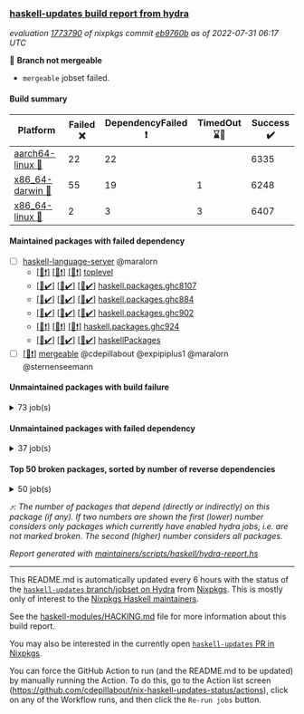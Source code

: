 ### [haskell-updates build report from hydra](https://hydra.nixos.org/jobset/nixpkgs/haskell-updates)
*evaluation [1773790](https://hydra.nixos.org/eval/1773790) of nixpkgs commit [eb9760b](https://github.com/NixOS/nixpkgs/commits/eb9760b8f787e8dfea21f76f98726ffaba37a46d) as of 2022-07-31 06:17 UTC*

:red_circle: **Branch not mergeable**
  * `mergeable` jobset failed.

#### Build summary

 | Platform | Failed :x: | DependencyFailed :heavy_exclamation_mark: | TimedOut :hourglass::no_entry_sign: | Success :heavy_check_mark: | 
 | --- | --- | --- | --- | --- | 
 | [aarch64-linux :iphone:](https://hydra.nixos.org/eval/1773790?filter=.aarch64-linux) | 22 | 22 |  | 6335 | 
 | [x86_64-darwin :apple:](https://hydra.nixos.org/eval/1773790?filter=.x86_64-darwin) | 55 | 19 | 1 | 6248 | 
 | [x86_64-linux :penguin:](https://hydra.nixos.org/eval/1773790?filter=.x86_64-linux) | 2 | 3 | 3 | 6407 | 
#### Maintained packages with failed dependency
- [ ] [haskell-language-server](https://hydra.nixos.org/eval/1773790?filter=haskell-language-server) @maralorn
  - [[:iphone::heavy_exclamation_mark:]](https://hydra.nixos.org/build/185891294) [[:apple::heavy_exclamation_mark:]](https://hydra.nixos.org/build/185891335) [[:penguin::heavy_exclamation_mark:]](https://hydra.nixos.org/build/185891296) [toplevel](https://hydra.nixos.org/eval/1773790?filter=haskell-language-server)
  - [[:iphone::heavy_check_mark:]](https://hydra.nixos.org/build/185891306) [[:apple::heavy_check_mark:]](https://hydra.nixos.org/build/185891256) [[:penguin::heavy_check_mark:]](https://hydra.nixos.org/build/185891286) [haskell.packages.ghc8107](https://hydra.nixos.org/eval/1773790?filter=haskell.packages.ghc8107.haskell-language-server)
  - [[:iphone::heavy_check_mark:]](https://hydra.nixos.org/build/185891253) [[:apple::heavy_check_mark:]](https://hydra.nixos.org/build/185891277) [[:penguin::heavy_check_mark:]](https://hydra.nixos.org/build/185891329) [haskell.packages.ghc884](https://hydra.nixos.org/eval/1773790?filter=haskell.packages.ghc884.haskell-language-server)
  - [[:iphone::heavy_check_mark:]](https://hydra.nixos.org/build/185891299) [[:apple::heavy_check_mark:]](https://hydra.nixos.org/build/185891331) [[:penguin::heavy_check_mark:]](https://hydra.nixos.org/build/185891279) [haskell.packages.ghc902](https://hydra.nixos.org/eval/1773790?filter=haskell.packages.ghc902.haskell-language-server)
  - [[:iphone::heavy_exclamation_mark:]](https://hydra.nixos.org/build/185724772) [[:apple::heavy_exclamation_mark:]](https://hydra.nixos.org/build/185724806) [[:penguin::heavy_exclamation_mark:]](https://hydra.nixos.org/build/185724796) [haskell.packages.ghc924](https://hydra.nixos.org/eval/1773790?filter=haskell.packages.ghc924.haskell-language-server)
  - [[:iphone::heavy_check_mark:]](https://hydra.nixos.org/build/185891255) [[:apple::heavy_check_mark:]](https://hydra.nixos.org/build/185891264) [[:penguin::heavy_check_mark:]](https://hydra.nixos.org/build/185891251) [haskellPackages](https://hydra.nixos.org/eval/1773790?filter=haskellPackages.haskell-language-server)
- [ ] [[:penguin::heavy_exclamation_mark:]](https://hydra.nixos.org/build/185891328) [mergeable](https://hydra.nixos.org/eval/1773790?filter=mergeable) @cdepillabout @expipiplus1 @maralorn @sternenseemann
#### Unmaintained packages with build failure
<details><summary>73 job(s) </summary>

- [ ] [[:iphone::heavy_check_mark:]](https://hydra.nixos.org/build/185567434) [[:apple::x:]](https://hydra.nixos.org/build/185552865) [[:penguin::heavy_check_mark:]](https://hydra.nixos.org/build/185553286) [haskellPackages.di-core](https://hydra.nixos.org/eval/1773790?filter=haskellPackages.di-core)  :arrow_heading_up: 8 | 11
- [ ] [[:iphone::x:]](https://hydra.nixos.org/build/185555722) [[:apple::heavy_check_mark:]](https://hydra.nixos.org/build/185570154) [[:penguin::heavy_check_mark:]](https://hydra.nixos.org/build/185558675) [haskellPackages.OrderedBits](https://hydra.nixos.org/eval/1773790?filter=haskellPackages.OrderedBits)  :arrow_heading_up: 5 | 36
- [ ] [[:iphone::heavy_check_mark:]](https://hydra.nixos.org/build/185556998) [[:apple::x:]](https://hydra.nixos.org/build/185561118) [[:penguin::heavy_check_mark:]](https://hydra.nixos.org/build/185562840) [haskellPackages.zip](https://hydra.nixos.org/eval/1773790?filter=haskellPackages.zip)  :arrow_heading_up: 5 | 11
- [ ] [[:iphone::x:]](https://hydra.nixos.org/build/185553165) [[:apple::heavy_check_mark:]](https://hydra.nixos.org/build/185558974) [[:penguin::heavy_check_mark:]](https://hydra.nixos.org/build/185561452) [haskellPackages.hw-json-simd](https://hydra.nixos.org/eval/1773790?filter=haskellPackages.hw-json-simd)  :arrow_heading_up: 2 | 8
- [ ] [[:iphone::x:]](https://hydra.nixos.org/build/185571293) [[:apple::heavy_check_mark:]](https://hydra.nixos.org/build/185568891) [[:penguin::heavy_check_mark:]](https://hydra.nixos.org/build/185558088) [haskellPackages.hw-simd](https://hydra.nixos.org/eval/1773790?filter=haskellPackages.hw-simd)  :arrow_heading_up: 2 | 8
- [ ] [[:iphone::x:]](https://hydra.nixos.org/build/185558642) [[:apple::heavy_check_mark:]](https://hydra.nixos.org/build/185562499) [[:penguin::heavy_check_mark:]](https://hydra.nixos.org/build/185553900) [haskellPackages.quic](https://hydra.nixos.org/eval/1773790?filter=haskellPackages.quic)  :arrow_heading_up: 2 | 2
- [ ] [[:iphone::x:]](https://hydra.nixos.org/build/185561074) [[:apple::heavy_check_mark:]](https://hydra.nixos.org/build/185568511) [[:penguin::heavy_check_mark:]](https://hydra.nixos.org/build/185559473) [haskellPackages.freetype2](https://hydra.nixos.org/eval/1773790?filter=haskellPackages.freetype2)  :arrow_heading_up: 1 | 8
- [ ] [[:iphone::x:]](https://hydra.nixos.org/build/185569967) [[:apple::heavy_check_mark:]](https://hydra.nixos.org/build/185567070) [[:penguin::heavy_check_mark:]](https://hydra.nixos.org/build/185554509) [haskellPackages.long-double](https://hydra.nixos.org/eval/1773790?filter=haskellPackages.long-double)  :arrow_heading_up: 1 | 2
- [ ] [[:iphone::x:]](https://hydra.nixos.org/build/185570447) [[:apple::x:]](https://hydra.nixos.org/build/185570698) [[:penguin::heavy_check_mark:]](https://hydra.nixos.org/build/185556099) [haskellPackages.easytensor](https://hydra.nixos.org/eval/1773790?filter=haskellPackages.easytensor)  :arrow_heading_up: 1 | 1
- [ ] [[:iphone::x:]](https://hydra.nixos.org/build/185560281) [[:apple::heavy_check_mark:]](https://hydra.nixos.org/build/185556375) [[:penguin::heavy_check_mark:]](https://hydra.nixos.org/build/185560287) [haskellPackages.nlopt-haskell](https://hydra.nixos.org/eval/1773790?filter=haskellPackages.nlopt-haskell)  :arrow_heading_up: 1 | 1
- [ ] [[:iphone::x:]](https://hydra.nixos.org/build/185559688) [[:apple::heavy_check_mark:]](https://hydra.nixos.org/build/185563733) [[:penguin::heavy_check_mark:]](https://hydra.nixos.org/build/185564754) [haskellPackages.swisstable](https://hydra.nixos.org/eval/1773790?filter=haskellPackages.swisstable)  :arrow_heading_up: 1 | 1
- [ ] [[:iphone::x:]](https://hydra.nixos.org/build/185557020) [[:apple::heavy_check_mark:]](https://hydra.nixos.org/build/185560407) [[:penguin::heavy_check_mark:]](https://hydra.nixos.org/build/185559016) [haskellPackages.unicode-properties](https://hydra.nixos.org/eval/1773790?filter=haskellPackages.unicode-properties)  :arrow_heading_up: 1 | 1
- [ ] [[:iphone::x:]](https://hydra.nixos.org/build/185560503) [[:apple::x:]](https://hydra.nixos.org/build/185556290) [[:penguin::x:]](https://hydra.nixos.org/build/185554155) [haskellPackages.uniform-fileio](https://hydra.nixos.org/eval/1773790?filter=haskellPackages.uniform-fileio)  :arrow_heading_up: 1 | 1
- [ ] [[:iphone::x:]](https://hydra.nixos.org/build/185565977) [[:apple::heavy_check_mark:]](https://hydra.nixos.org/build/185556051) [[:penguin::heavy_check_mark:]](https://hydra.nixos.org/build/185565256) [haskellPackages.flatparse](https://hydra.nixos.org/eval/1773790?filter=haskellPackages.flatparse)  :arrow_heading_up: 0 | 7
- [ ] [[:iphone::heavy_check_mark:]](https://hydra.nixos.org/build/185555185) [[:apple::x:]](https://hydra.nixos.org/build/185563218) [[:penguin::heavy_check_mark:]](https://hydra.nixos.org/build/185563606) [haskellPackages.PyF](https://hydra.nixos.org/eval/1773790?filter=haskellPackages.PyF)  :arrow_heading_up: 0 | 4
- [ ] [[:iphone::heavy_check_mark:]](https://hydra.nixos.org/build/185558662) [[:apple::x:]](https://hydra.nixos.org/build/185558268) [[:penguin::heavy_check_mark:]](https://hydra.nixos.org/build/185571286) [haskellPackages.hmidi](https://hydra.nixos.org/eval/1773790?filter=haskellPackages.hmidi)  :arrow_heading_up: 0 | 4
- [ ] [[:iphone::heavy_check_mark:]](https://hydra.nixos.org/build/185570870) [[:apple::x:]](https://hydra.nixos.org/build/185556733) [[:penguin::heavy_check_mark:]](https://hydra.nixos.org/build/185555207) [haskellPackages.wai-middleware-metrics](https://hydra.nixos.org/eval/1773790?filter=haskellPackages.wai-middleware-metrics)  :arrow_heading_up: 0 | 3
- [ ] [[:iphone::heavy_check_mark:]](https://hydra.nixos.org/build/185555023) [[:apple::x:]](https://hydra.nixos.org/build/185559010) [[:penguin::heavy_check_mark:]](https://hydra.nixos.org/build/185556734) [haskellPackages.posix-socket](https://hydra.nixos.org/eval/1773790?filter=haskellPackages.posix-socket)  :arrow_heading_up: 0 | 2
- [ ] [[:iphone::heavy_check_mark:]](https://hydra.nixos.org/build/185564528) [[:apple::x:]](https://hydra.nixos.org/build/185567193) [[:penguin::heavy_check_mark:]](https://hydra.nixos.org/build/185563172) [haskellPackages.gi-gdkx11](https://hydra.nixos.org/eval/1773790?filter=haskellPackages.gi-gdkx11)  :arrow_heading_up: 0 | 1
- [ ] [[:iphone::x:]](https://hydra.nixos.org/build/185570722) [[:apple::x:]](https://hydra.nixos.org/build/185559744) [[:penguin::x:]](https://hydra.nixos.org/build/185571424) [haskellPackages.gi-pangocairo](https://hydra.nixos.org/eval/1773790?filter=haskellPackages.gi-pangocairo)  :arrow_heading_up: 0 | 1
- [ ] [[:iphone::heavy_check_mark:]](https://hydra.nixos.org/build/185555894) [[:apple::x:]](https://hydra.nixos.org/build/185558652) [[:penguin::heavy_check_mark:]](https://hydra.nixos.org/build/185557347) [haskellPackages.hamid](https://hydra.nixos.org/eval/1773790?filter=haskellPackages.hamid)  :arrow_heading_up: 0 | 1
- [ ] [[:iphone::heavy_check_mark:]](https://hydra.nixos.org/build/185562738) [[:apple::x:]](https://hydra.nixos.org/build/185565159) [[:penguin::heavy_check_mark:]](https://hydra.nixos.org/build/185559651) [haskellPackages.hmatrix-morpheus](https://hydra.nixos.org/eval/1773790?filter=haskellPackages.hmatrix-morpheus)  :arrow_heading_up: 0 | 1
- [ ] [[:iphone::heavy_check_mark:]](https://hydra.nixos.org/build/185564818) [[:apple::x:]](https://hydra.nixos.org/build/185555538) [[:penguin::heavy_check_mark:]](https://hydra.nixos.org/build/185561828) [haskellPackages.huckleberry](https://hydra.nixos.org/eval/1773790?filter=haskellPackages.huckleberry)  :arrow_heading_up: 0 | 1
- [ ] [[:iphone::heavy_check_mark:]](https://hydra.nixos.org/build/185558526) [[:apple::x:]](https://hydra.nixos.org/build/185562798) [[:penguin::heavy_check_mark:]](https://hydra.nixos.org/build/185566813) [haskellPackages.openal-ffi](https://hydra.nixos.org/eval/1773790?filter=haskellPackages.openal-ffi)  :arrow_heading_up: 0 | 1
- [ ] [[:iphone::x:]](https://hydra.nixos.org/build/185552960) [[:apple::heavy_check_mark:]](https://hydra.nixos.org/build/185569464) [[:penguin::heavy_check_mark:]](https://hydra.nixos.org/build/185571579) [haskellPackages.picosat](https://hydra.nixos.org/eval/1773790?filter=haskellPackages.picosat)  :arrow_heading_up: 0 | 1
- [ ] [[:iphone::heavy_check_mark:]](https://hydra.nixos.org/build/185554469) [[:apple::x:]](https://hydra.nixos.org/build/185566542) [[:penguin::heavy_check_mark:]](https://hydra.nixos.org/build/185570436) [haskellPackages.select](https://hydra.nixos.org/eval/1773790?filter=haskellPackages.select)  :arrow_heading_up: 0 | 1
- [ ] [[:iphone::heavy_check_mark:]](https://hydra.nixos.org/build/185558820) [[:apple::x:]](https://hydra.nixos.org/build/185558735) [[:penguin::heavy_check_mark:]](https://hydra.nixos.org/build/185557865) [haskellPackages.sysinfo](https://hydra.nixos.org/eval/1773790?filter=haskellPackages.sysinfo)  :arrow_heading_up: 0 | 1
- [ ] [[:iphone::heavy_check_mark:]](https://hydra.nixos.org/build/185562422) [[:apple::x:]](https://hydra.nixos.org/build/185571142) [[:penguin::heavy_check_mark:]](https://hydra.nixos.org/build/185558453) [haskellPackages.FractalArt](https://hydra.nixos.org/eval/1773790?filter=haskellPackages.FractalArt) 
- [ ] [[:iphone::x:]](https://hydra.nixos.org/build/185570426) [[:apple::heavy_check_mark:]](https://hydra.nixos.org/build/185560525) [[:penguin::heavy_check_mark:]](https://hydra.nixos.org/build/185554226) [haskellPackages.HsASA](https://hydra.nixos.org/eval/1773790?filter=haskellPackages.HsASA) 
- [ ] [[:iphone::heavy_check_mark:]](https://hydra.nixos.org/build/185559891) [[:apple::x:]](https://hydra.nixos.org/build/185565885) [[:penguin::heavy_check_mark:]](https://hydra.nixos.org/build/185564730) [haskellPackages.chiphunk](https://hydra.nixos.org/eval/1773790?filter=haskellPackages.chiphunk) 
- [ ] [[:iphone::x:]](https://hydra.nixos.org/build/185559914) [[:apple::heavy_check_mark:]](https://hydra.nixos.org/build/185560458) [[:penguin::heavy_check_mark:]](https://hydra.nixos.org/build/185552809) [haskellPackages.comfort-fftw](https://hydra.nixos.org/eval/1773790?filter=haskellPackages.comfort-fftw) 
- [ ] [[:iphone::heavy_check_mark:]](https://hydra.nixos.org/build/185564855) [[:apple::x:]](https://hydra.nixos.org/build/185552364) [[:penguin::heavy_check_mark:]](https://hydra.nixos.org/build/185556108) [haskellPackages.diskhash](https://hydra.nixos.org/eval/1773790?filter=haskellPackages.diskhash) 
- [ ] [[:iphone::heavy_check_mark:]](https://hydra.nixos.org/build/185564725) [[:apple::x:]](https://hydra.nixos.org/build/185558243) [[:penguin::heavy_check_mark:]](https://hydra.nixos.org/build/185561746) [haskellPackages.epub-tools](https://hydra.nixos.org/eval/1773790?filter=haskellPackages.epub-tools) 
- [ ] [[:iphone::heavy_check_mark:]](https://hydra.nixos.org/build/185558211) [[:apple::x:]](https://hydra.nixos.org/build/185554698) [[:penguin::heavy_check_mark:]](https://hydra.nixos.org/build/185562235) [haskellPackages.fudgets](https://hydra.nixos.org/eval/1773790?filter=haskellPackages.fudgets) 
- [ ] [[:iphone::heavy_check_mark:]](https://hydra.nixos.org/build/185560049) [[:apple::x:]](https://hydra.nixos.org/build/185571066) [[:penguin::heavy_check_mark:]](https://hydra.nixos.org/build/185568561) [haskellPackages.gerrit](https://hydra.nixos.org/eval/1773790?filter=haskellPackages.gerrit) 
- [ ] [[:iphone::heavy_check_mark:]](https://hydra.nixos.org/build/185567652) [[:apple::x:]](https://hydra.nixos.org/build/185552642) [[:penguin::heavy_check_mark:]](https://hydra.nixos.org/build/185563758) [haskellPackages.ghc-gc-hook](https://hydra.nixos.org/eval/1773790?filter=haskellPackages.ghc-gc-hook) 
- [ ] [[:apple::x:]](https://hydra.nixos.org/build/185556113) [haskellPackages.gi-gtkosxapplication](https://hydra.nixos.org/eval/1773790?filter=haskellPackages.gi-gtkosxapplication) 
- [ ] [[:iphone::x:]](https://hydra.nixos.org/build/185562186) [[:penguin::heavy_check_mark:]](https://hydra.nixos.org/build/185566192) [haskellPackages.gnome-keyring](https://hydra.nixos.org/eval/1773790?filter=haskellPackages.gnome-keyring) 
- [ ] [[:apple::x:]](https://hydra.nixos.org/build/185570863) [haskellPackages.gtk-mac-integration](https://hydra.nixos.org/eval/1773790?filter=haskellPackages.gtk-mac-integration) 
- [ ] [[:iphone::heavy_check_mark:]](https://hydra.nixos.org/build/185554198) [[:apple::x:]](https://hydra.nixos.org/build/185564896) [[:penguin::heavy_check_mark:]](https://hydra.nixos.org/build/185567334) [haskellPackages.gtk-traymanager](https://hydra.nixos.org/eval/1773790?filter=haskellPackages.gtk-traymanager) 
- [ ] [[:apple::x:]](https://hydra.nixos.org/build/185570193) [haskellPackages.gtk3-mac-integration](https://hydra.nixos.org/eval/1773790?filter=haskellPackages.gtk3-mac-integration) 
- [ ] [[:iphone::heavy_check_mark:]](https://hydra.nixos.org/build/185561936) [[:apple::x:]](https://hydra.nixos.org/build/185571824) [[:penguin::heavy_check_mark:]](https://hydra.nixos.org/build/185553005) [haskellPackages.hid](https://hydra.nixos.org/eval/1773790?filter=haskellPackages.hid) 
- [ ] [[:iphone::heavy_check_mark:]](https://hydra.nixos.org/build/185571845) [[:apple::x:]](https://hydra.nixos.org/build/185561234) [[:penguin::heavy_check_mark:]](https://hydra.nixos.org/build/185571575) [haskellPackages.highlight](https://hydra.nixos.org/eval/1773790?filter=haskellPackages.highlight) 
- [ ] [[:iphone::heavy_check_mark:]](https://hydra.nixos.org/build/185555054) [[:apple::x:]](https://hydra.nixos.org/build/185571183) [[:penguin::heavy_check_mark:]](https://hydra.nixos.org/build/185569712) [haskellPackages.hinotify-conduit](https://hydra.nixos.org/eval/1773790?filter=haskellPackages.hinotify-conduit) 
- [ ] [[:iphone::heavy_check_mark:]](https://hydra.nixos.org/build/185561712) [[:apple::x:]](https://hydra.nixos.org/build/185565157) [[:penguin::heavy_check_mark:]](https://hydra.nixos.org/build/185566120) [haskellPackages.hsshellscript](https://hydra.nixos.org/eval/1773790?filter=haskellPackages.hsshellscript) 
- [ ] [[:iphone::heavy_check_mark:]](https://hydra.nixos.org/build/185563271) [[:apple::x:]](https://hydra.nixos.org/build/185561529) [[:penguin::heavy_check_mark:]](https://hydra.nixos.org/build/185563479) [haskellPackages.hssourceinfo](https://hydra.nixos.org/eval/1773790?filter=haskellPackages.hssourceinfo) 
- [ ] [[:iphone::heavy_check_mark:]](https://hydra.nixos.org/build/185556947) [[:apple::x:]](https://hydra.nixos.org/build/185560405) [[:penguin::heavy_check_mark:]](https://hydra.nixos.org/build/185562094) [haskellPackages.interprocess](https://hydra.nixos.org/eval/1773790?filter=haskellPackages.interprocess) 
- [ ] [[:iphone::heavy_check_mark:]](https://hydra.nixos.org/build/185555619) [[:apple::x:]](https://hydra.nixos.org/build/185552933) [[:penguin::heavy_check_mark:]](https://hydra.nixos.org/build/185553831) [haskellPackages.ipcvar](https://hydra.nixos.org/eval/1773790?filter=haskellPackages.ipcvar) 
- [ ] [[:iphone::x:]](https://hydra.nixos.org/build/185566154) [[:apple::heavy_check_mark:]](https://hydra.nixos.org/build/185569028) [[:penguin::heavy_check_mark:]](https://hydra.nixos.org/build/185571739) [haskellPackages.jammittools](https://hydra.nixos.org/eval/1773790?filter=haskellPackages.jammittools) 
- [ ] [[:apple::x:]](https://hydra.nixos.org/build/185562486) [haskellPackages.kqueue](https://hydra.nixos.org/eval/1773790?filter=haskellPackages.kqueue) 
- [ ] [[:iphone::heavy_check_mark:]](https://hydra.nixos.org/build/185558514) [[:apple::x:]](https://hydra.nixos.org/build/185561768) [[:penguin::heavy_check_mark:]](https://hydra.nixos.org/build/185559311) [haskellPackages.linux-framebuffer](https://hydra.nixos.org/eval/1773790?filter=haskellPackages.linux-framebuffer) 
- [ ] [[:iphone::heavy_check_mark:]](https://hydra.nixos.org/build/185552498) [[:apple::x:]](https://hydra.nixos.org/build/185566129) [[:penguin::heavy_check_mark:]](https://hydra.nixos.org/build/185560892) [haskellPackages.mediawiki2latex](https://hydra.nixos.org/eval/1773790?filter=haskellPackages.mediawiki2latex) 
- [ ] [[:iphone::heavy_check_mark:]](https://hydra.nixos.org/build/185570025) [[:apple::x:]](https://hydra.nixos.org/build/185563946) [[:penguin::heavy_check_mark:]](https://hydra.nixos.org/build/185555878) [haskellPackages.memfd](https://hydra.nixos.org/eval/1773790?filter=haskellPackages.memfd) 
- [ ] [[:iphone::heavy_check_mark:]](https://hydra.nixos.org/build/185558059) [[:apple::x:]](https://hydra.nixos.org/build/185559437) [[:penguin::heavy_check_mark:]](https://hydra.nixos.org/build/185558131) [haskellPackages.mercury-api](https://hydra.nixos.org/eval/1773790?filter=haskellPackages.mercury-api) 
- [ ] [[:iphone::heavy_check_mark:]](https://hydra.nixos.org/build/185561700) [[:apple::x:]](https://hydra.nixos.org/build/185562887) [[:penguin::heavy_check_mark:]](https://hydra.nixos.org/build/185553857) [haskellPackages.nano-cryptr](https://hydra.nixos.org/eval/1773790?filter=haskellPackages.nano-cryptr) 
- [ ] [[:iphone::heavy_check_mark:]](https://hydra.nixos.org/build/185567769) [[:apple::x:]](https://hydra.nixos.org/build/185567339) [[:penguin::heavy_check_mark:]](https://hydra.nixos.org/build/185558628) [haskellPackages.persistent-pagination](https://hydra.nixos.org/eval/1773790?filter=haskellPackages.persistent-pagination) 
- [ ] [[:iphone::heavy_check_mark:]](https://hydra.nixos.org/build/185557984) [[:apple::x:]](https://hydra.nixos.org/build/185566274) [[:penguin::heavy_check_mark:]](https://hydra.nixos.org/build/185571353) [haskellPackages.phatsort](https://hydra.nixos.org/eval/1773790?filter=haskellPackages.phatsort) 
- [ ] [[:iphone::heavy_check_mark:]](https://hydra.nixos.org/build/185563937) [[:apple::x:]](https://hydra.nixos.org/build/185562447) [[:penguin::heavy_check_mark:]](https://hydra.nixos.org/build/185559904) [haskellPackages.ping-wrapper](https://hydra.nixos.org/eval/1773790?filter=haskellPackages.ping-wrapper) 
- [ ] [[:iphone::heavy_check_mark:]](https://hydra.nixos.org/build/185568425) [[:apple::x:]](https://hydra.nixos.org/build/185566317) [[:penguin::heavy_check_mark:]](https://hydra.nixos.org/build/185557260) [haskellPackages.posix-timer](https://hydra.nixos.org/eval/1773790?filter=haskellPackages.posix-timer) 
- [ ] [[:iphone::heavy_check_mark:]](https://hydra.nixos.org/build/185559530) [[:apple::x:]](https://hydra.nixos.org/build/185566539) [[:penguin::heavy_check_mark:]](https://hydra.nixos.org/build/185558199) [haskellPackages.pthread](https://hydra.nixos.org/eval/1773790?filter=haskellPackages.pthread) 
- [ ] [[:iphone::heavy_check_mark:]](https://hydra.nixos.org/build/185555233) [[:apple::x:]](https://hydra.nixos.org/build/185553272) [[:penguin::heavy_check_mark:]](https://hydra.nixos.org/build/185557013) [haskellPackages.reserve](https://hydra.nixos.org/eval/1773790?filter=haskellPackages.reserve) 
- [ ] [[:iphone::x:]](https://hydra.nixos.org/build/185557498) [[:apple::heavy_check_mark:]](https://hydra.nixos.org/build/185565086) [[:penguin::heavy_check_mark:]](https://hydra.nixos.org/build/185565402) [haskellPackages.risc386](https://hydra.nixos.org/eval/1773790?filter=haskellPackages.risc386) 
- [ ] [[:iphone::heavy_check_mark:]](https://hydra.nixos.org/build/185555965) [[:apple::x:]](https://hydra.nixos.org/build/185558822) [[:penguin::heavy_check_mark:]](https://hydra.nixos.org/build/185569939) [haskellPackages.sfml-audio](https://hydra.nixos.org/eval/1773790?filter=haskellPackages.sfml-audio) 
- [ ] [[:iphone::heavy_check_mark:]](https://hydra.nixos.org/build/185561840) [[:apple::x:]](https://hydra.nixos.org/build/185559219) [[:penguin::heavy_check_mark:]](https://hydra.nixos.org/build/185568716) [haskellPackages.shared-memory](https://hydra.nixos.org/eval/1773790?filter=haskellPackages.shared-memory) 
- [ ] [[:iphone::heavy_check_mark:]](https://hydra.nixos.org/build/185559069) [[:apple::x:]](https://hydra.nixos.org/build/185558193) [[:penguin::hourglass::no_entry_sign:]](https://hydra.nixos.org/build/185552802) [haskellPackages.skews](https://hydra.nixos.org/eval/1773790?filter=haskellPackages.skews) 
- [ ] [[:iphone::x:]](https://hydra.nixos.org/build/185563264) [[:apple::x:]](https://hydra.nixos.org/build/185554942) [[:penguin::heavy_check_mark:]](https://hydra.nixos.org/build/185558737) [haskellPackages.slugify](https://hydra.nixos.org/eval/1773790?filter=haskellPackages.slugify) 
- [ ] [[:iphone::heavy_check_mark:]](https://hydra.nixos.org/build/185554617) [[:apple::x:]](https://hydra.nixos.org/build/185563898) [[:penguin::heavy_check_mark:]](https://hydra.nixos.org/build/185561488) [haskellPackages.tailfile-hinotify](https://hydra.nixos.org/eval/1773790?filter=haskellPackages.tailfile-hinotify) 
- [ ] [[:iphone::x:]](https://hydra.nixos.org/build/185563089) [[:apple::heavy_check_mark:]](https://hydra.nixos.org/build/185552452) [[:penguin::heavy_check_mark:]](https://hydra.nixos.org/build/185556608) [haskellPackages.wiringPi](https://hydra.nixos.org/eval/1773790?filter=haskellPackages.wiringPi) 
- [ ] [[:iphone::x:]](https://hydra.nixos.org/build/185553356) [[:apple::heavy_check_mark:]](https://hydra.nixos.org/build/185564638) [[:penguin::heavy_check_mark:]](https://hydra.nixos.org/build/185555735) [haskellPackages.x86-64bit](https://hydra.nixos.org/eval/1773790?filter=haskellPackages.x86-64bit) 
- [ ] [[:iphone::heavy_check_mark:]](https://hydra.nixos.org/build/185568894) [[:apple::x:]](https://hydra.nixos.org/build/185561810) [[:penguin::heavy_check_mark:]](https://hydra.nixos.org/build/185556211) [haskellPackages.xmonad-utils](https://hydra.nixos.org/eval/1773790?filter=haskellPackages.xmonad-utils) 
- [ ] [[:iphone::heavy_check_mark:]](https://hydra.nixos.org/build/185558157) [[:apple::x:]](https://hydra.nixos.org/build/185557032) [[:penguin::heavy_check_mark:]](https://hydra.nixos.org/build/185559758) [haskellPackages.yoga](https://hydra.nixos.org/eval/1773790?filter=haskellPackages.yoga) 
- [ ] [[:iphone::heavy_check_mark:]](https://hydra.nixos.org/build/185560233) [[:apple::x:]](https://hydra.nixos.org/build/185557720) [[:penguin::heavy_check_mark:]](https://hydra.nixos.org/build/185562551) [haskellPackages.zot](https://hydra.nixos.org/eval/1773790?filter=haskellPackages.zot) 
- [ ] [[:iphone::heavy_check_mark:]](https://hydra.nixos.org/build/185567165) [[:apple::x:]](https://hydra.nixos.org/build/185557621) [[:penguin::heavy_check_mark:]](https://hydra.nixos.org/build/185553430) [haskellPackages.zxcvbn-c](https://hydra.nixos.org/eval/1773790?filter=haskellPackages.zxcvbn-c) 
</details>

#### Unmaintained packages with failed dependency
<details><summary>37 job(s) </summary>

- [ ] [[:iphone::heavy_check_mark:]](https://hydra.nixos.org/build/185567223) [[:apple::heavy_exclamation_mark:]](https://hydra.nixos.org/build/185554131) [[:penguin::heavy_check_mark:]](https://hydra.nixos.org/build/185570611) [haskellPackages.di-handle](https://hydra.nixos.org/eval/1773790?filter=haskellPackages.di-handle)  :arrow_heading_up: 6 | 9
- [ ] [[:iphone::heavy_check_mark:]](https://hydra.nixos.org/build/185562914) [[:apple::heavy_exclamation_mark:]](https://hydra.nixos.org/build/185565876) [[:penguin::heavy_check_mark:]](https://hydra.nixos.org/build/185567899) [haskellPackages.di-monad](https://hydra.nixos.org/eval/1773790?filter=haskellPackages.di-monad)  :arrow_heading_up: 6 | 9
- [ ] [[:iphone::heavy_check_mark:]](https://hydra.nixos.org/build/185559249) [[:apple::heavy_exclamation_mark:]](https://hydra.nixos.org/build/185560646) [[:penguin::heavy_check_mark:]](https://hydra.nixos.org/build/185560390) [haskellPackages.di-df1](https://hydra.nixos.org/eval/1773790?filter=haskellPackages.di-df1)  :arrow_heading_up: 5 | 8
- [ ] [[:iphone::heavy_exclamation_mark:]](https://hydra.nixos.org/build/185561606) [[:apple::heavy_check_mark:]](https://hydra.nixos.org/build/185562048) [[:penguin::heavy_check_mark:]](https://hydra.nixos.org/build/185563430) [haskellPackages.PrimitiveArray](https://hydra.nixos.org/eval/1773790?filter=haskellPackages.PrimitiveArray)  :arrow_heading_up: 4 | 35
- [ ] [[:iphone::heavy_check_mark:]](https://hydra.nixos.org/build/185562273) [[:apple::heavy_exclamation_mark:]](https://hydra.nixos.org/build/185571640) [[:penguin::heavy_check_mark:]](https://hydra.nixos.org/build/185571250) [haskellPackages.xlsx](https://hydra.nixos.org/eval/1773790?filter=haskellPackages.xlsx)  :arrow_heading_up: 4 | 6
- [ ] [[:iphone::heavy_exclamation_mark:]](https://hydra.nixos.org/build/185560591) [[:apple::heavy_check_mark:]](https://hydra.nixos.org/build/185568722) [[:penguin::heavy_check_mark:]](https://hydra.nixos.org/build/185555450) [haskellPackages.BiobaseTypes](https://hydra.nixos.org/eval/1773790?filter=haskellPackages.BiobaseTypes)  :arrow_heading_up: 3 | 21
- [ ] [[:iphone::heavy_check_mark:]](https://hydra.nixos.org/build/185556002) [[:apple::heavy_exclamation_mark:]](https://hydra.nixos.org/build/185554534) [[:penguin::heavy_check_mark:]](https://hydra.nixos.org/build/185570285) [haskellPackages.cointracking-imports](https://hydra.nixos.org/eval/1773790?filter=haskellPackages.cointracking-imports)  :arrow_heading_up: 2 | 2
- [ ] [[:iphone::heavy_exclamation_mark:]](https://hydra.nixos.org/build/185564289) [[:apple::heavy_check_mark:]](https://hydra.nixos.org/build/185554883) [[:penguin::heavy_check_mark:]](https://hydra.nixos.org/build/185554781) [haskellPackages.BiobaseENA](https://hydra.nixos.org/eval/1773790?filter=haskellPackages.BiobaseENA)  :arrow_heading_up: 1 | 18
- [ ] [[:iphone::heavy_check_mark:]](https://hydra.nixos.org/build/185571141) [[:apple::heavy_exclamation_mark:]](https://hydra.nixos.org/build/185554989) [[:penguin::heavy_check_mark:]](https://hydra.nixos.org/build/185555387) [haskellPackages.di-polysemy](https://hydra.nixos.org/eval/1773790?filter=haskellPackages.di-polysemy)  :arrow_heading_up: 1 | 4
- [ ] [[:iphone::heavy_exclamation_mark:]](https://hydra.nixos.org/build/185562147) [[:apple::heavy_check_mark:]](https://hydra.nixos.org/build/185569695) [[:penguin::heavy_check_mark:]](https://hydra.nixos.org/build/185553528) [haskellPackages.http3](https://hydra.nixos.org/eval/1773790?filter=haskellPackages.http3)  :arrow_heading_up: 1 | 1
- [ ] [[:iphone::heavy_check_mark:]](https://hydra.nixos.org/build/185559989) [[:apple::heavy_exclamation_mark:]](https://hydra.nixos.org/build/185562106) [[:penguin::heavy_check_mark:]](https://hydra.nixos.org/build/185553254) [haskellPackages.moto](https://hydra.nixos.org/eval/1773790?filter=haskellPackages.moto)  :arrow_heading_up: 1 | 1
- [ ] [[:iphone::heavy_check_mark:]](https://hydra.nixos.org/build/185557307) [[:apple::heavy_exclamation_mark:]](https://hydra.nixos.org/build/185566859) [[:penguin::hourglass::no_entry_sign:]](https://hydra.nixos.org/build/185554186) [haskellPackages.wss-client](https://hydra.nixos.org/eval/1773790?filter=haskellPackages.wss-client)  :arrow_heading_up: 1 | 1
- [ ] [[:iphone::heavy_exclamation_mark:]](https://hydra.nixos.org/build/185560018) [[:apple::heavy_check_mark:]](https://hydra.nixos.org/build/185559903) [[:penguin::heavy_check_mark:]](https://hydra.nixos.org/build/185562910) [haskellPackages.BiobaseXNA](https://hydra.nixos.org/eval/1773790?filter=haskellPackages.BiobaseXNA)  :arrow_heading_up: 0 | 17
- [ ] [[:iphone::heavy_exclamation_mark:]](https://hydra.nixos.org/build/185570391) [[:apple::heavy_check_mark:]](https://hydra.nixos.org/build/185569889) [[:penguin::heavy_check_mark:]](https://hydra.nixos.org/build/185557063) [haskellPackages.hw-json-standard-cursor](https://hydra.nixos.org/eval/1773790?filter=haskellPackages.hw-json-standard-cursor)  :arrow_heading_up: 0 | 6
- [ ] [[:iphone::heavy_exclamation_mark:]](https://hydra.nixos.org/build/185553772) [[:apple::heavy_check_mark:]](https://hydra.nixos.org/build/185554478) [[:penguin::heavy_check_mark:]](https://hydra.nixos.org/build/185570836) [haskellPackages.hw-json-simple-cursor](https://hydra.nixos.org/eval/1773790?filter=haskellPackages.hw-json-simple-cursor)  :arrow_heading_up: 0 | 4
- [ ] [[:iphone::heavy_exclamation_mark:]](https://hydra.nixos.org/build/185560654) [[:apple::heavy_check_mark:]](https://hydra.nixos.org/build/185561759) [[:penguin::heavy_check_mark:]](https://hydra.nixos.org/build/185569105) [haskellPackages.BiobaseFasta](https://hydra.nixos.org/eval/1773790?filter=haskellPackages.BiobaseFasta)  :arrow_heading_up: 0 | 3
- [ ] [[:iphone::heavy_exclamation_mark:]](https://hydra.nixos.org/build/185562373) [[:apple::heavy_check_mark:]](https://hydra.nixos.org/build/185563609) [[:penguin::heavy_check_mark:]](https://hydra.nixos.org/build/185554228) [haskellPackages.hw-dsv](https://hydra.nixos.org/eval/1773790?filter=haskellPackages.hw-dsv)  :arrow_heading_up: 0 | 3
- [ ] [[:iphone::heavy_check_mark:]](https://hydra.nixos.org/build/185554870) [[:apple::heavy_exclamation_mark:]](https://hydra.nixos.org/build/185568486) [[:penguin::heavy_check_mark:]](https://hydra.nixos.org/build/185563573) [haskellPackages.di](https://hydra.nixos.org/eval/1773790?filter=haskellPackages.di)  :arrow_heading_up: 0 | 2
- [ ] [[:iphone::heavy_exclamation_mark:]](https://hydra.nixos.org/build/185568966) [[:apple::heavy_check_mark:]](https://hydra.nixos.org/build/185562223) [[:penguin::heavy_check_mark:]](https://hydra.nixos.org/build/185555975) [haskellPackages.align-audio](https://hydra.nixos.org/eval/1773790?filter=haskellPackages.align-audio) 
- [ ] [[:iphone::heavy_check_mark:]](https://hydra.nixos.org/build/185562461) [[:apple::heavy_exclamation_mark:]](https://hydra.nixos.org/build/185553730) [[:penguin::heavy_check_mark:]](https://hydra.nixos.org/build/185559710) [haskellPackages.bnb-staking-csvs](https://hydra.nixos.org/eval/1773790?filter=haskellPackages.bnb-staking-csvs) 
- [ ] [[:iphone::heavy_exclamation_mark:]](https://hydra.nixos.org/build/185562597) [[:apple::heavy_exclamation_mark:]](https://hydra.nixos.org/build/185570034) [[:penguin::heavy_check_mark:]](https://hydra.nixos.org/build/185565124) [haskellPackages.easytensor-vulkan](https://hydra.nixos.org/eval/1773790?filter=haskellPackages.easytensor-vulkan) 
- [ ] [[:iphone::heavy_exclamation_mark:]](https://hydra.nixos.org/build/185564297) [[:apple::heavy_check_mark:]](https://hydra.nixos.org/build/185565962) [[:penguin::heavy_check_mark:]](https://hydra.nixos.org/build/185558130) [haskellPackages.harfbuzz-pure](https://hydra.nixos.org/eval/1773790?filter=haskellPackages.harfbuzz-pure) 
- [ ] [[:iphone::heavy_exclamation_mark:]](https://hydra.nixos.org/build/185563385) [[:apple::heavy_check_mark:]](https://hydra.nixos.org/build/185553035) [[:penguin::heavy_check_mark:]](https://hydra.nixos.org/build/185571471) [haskellPackages.hmatrix-nlopt](https://hydra.nixos.org/eval/1773790?filter=haskellPackages.hmatrix-nlopt) 
- [ ] [[:iphone::heavy_exclamation_mark:]](https://hydra.nixos.org/build/185561656) [[:apple::heavy_check_mark:]](https://hydra.nixos.org/build/185568147) [[:penguin::heavy_check_mark:]](https://hydra.nixos.org/build/185561928) [haskellPackages.hs-swisstable-hashtables-class](https://hydra.nixos.org/eval/1773790?filter=haskellPackages.hs-swisstable-hashtables-class) 
- [ ] [[:iphone::heavy_exclamation_mark:]](https://hydra.nixos.org/build/185557831) [[:apple::heavy_check_mark:]](https://hydra.nixos.org/build/185569314) [[:penguin::heavy_check_mark:]](https://hydra.nixos.org/build/185561055) [haskellPackages.hw-simd-cli](https://hydra.nixos.org/eval/1773790?filter=haskellPackages.hw-simd-cli) 
- [ ] [[:iphone::heavy_exclamation_mark:]](https://hydra.nixos.org/build/185570358) [[:apple::heavy_check_mark:]](https://hydra.nixos.org/build/185561674) [[:penguin::heavy_check_mark:]](https://hydra.nixos.org/build/185567935) [haskellPackages.kmn-programming](https://hydra.nixos.org/eval/1773790?filter=haskellPackages.kmn-programming) 
- [ ] [[:iphone::heavy_check_mark:]](https://hydra.nixos.org/build/185559981) [[:apple::heavy_exclamation_mark:]](https://hydra.nixos.org/build/185557165) [[:penguin::heavy_check_mark:]](https://hydra.nixos.org/build/185554237) [haskellPackages.moto-postgresql](https://hydra.nixos.org/eval/1773790?filter=haskellPackages.moto-postgresql) 
- [ ] [[:iphone::heavy_check_mark:]](https://hydra.nixos.org/build/185562586) [[:apple::heavy_exclamation_mark:]](https://hydra.nixos.org/build/185567512) [[:penguin::hourglass::no_entry_sign:]](https://hydra.nixos.org/build/185568252) [haskellPackages.network-messagepack-rpc-websocket](https://hydra.nixos.org/eval/1773790?filter=haskellPackages.network-messagepack-rpc-websocket) 
- [ ] [[:iphone::heavy_check_mark:]](https://hydra.nixos.org/build/185565822) [[:apple::heavy_exclamation_mark:]](https://hydra.nixos.org/build/185563104) [[:penguin::heavy_check_mark:]](https://hydra.nixos.org/build/185568307) [haskellPackages.polysemy-log-di](https://hydra.nixos.org/eval/1773790?filter=haskellPackages.polysemy-log-di) 
- [ ] [[:iphone::heavy_exclamation_mark:]](https://hydra.nixos.org/build/185565864) [[:apple::heavy_check_mark:]](https://hydra.nixos.org/build/185559343) [[:penguin::heavy_check_mark:]](https://hydra.nixos.org/build/185571171) [haskellPackages.rounded-hw](https://hydra.nixos.org/eval/1773790?filter=haskellPackages.rounded-hw) 
- [ ] [[:iphone::heavy_check_mark:]](https://hydra.nixos.org/build/185558167) [[:apple::heavy_exclamation_mark:]](https://hydra.nixos.org/build/185558679) [[:penguin::heavy_check_mark:]](https://hydra.nixos.org/build/185566815) [haskellPackages.solana-staking-csvs](https://hydra.nixos.org/eval/1773790?filter=haskellPackages.solana-staking-csvs) 
- [ ] [[:iphone::heavy_exclamation_mark:]](https://hydra.nixos.org/build/185567569) [[:apple::heavy_check_mark:]](https://hydra.nixos.org/build/185553337) [[:penguin::heavy_check_mark:]](https://hydra.nixos.org/build/185566860) [haskellPackages.sound-collage](https://hydra.nixos.org/eval/1773790?filter=haskellPackages.sound-collage) 
- [ ] [[:iphone::heavy_exclamation_mark:]](https://hydra.nixos.org/build/185558603) [[:apple::heavy_check_mark:]](https://hydra.nixos.org/build/185566888) [[:penguin::heavy_check_mark:]](https://hydra.nixos.org/build/185556187) [haskellPackages.unicode-names](https://hydra.nixos.org/eval/1773790?filter=haskellPackages.unicode-names) 
- [ ] [[:iphone::heavy_exclamation_mark:]](https://hydra.nixos.org/build/185562011) [[:apple::heavy_exclamation_mark:]](https://hydra.nixos.org/build/185553456) [[:penguin::heavy_exclamation_mark:]](https://hydra.nixos.org/build/185554729) [haskellPackages.uniformBase](https://hydra.nixos.org/eval/1773790?filter=haskellPackages.uniformBase) 
- [ ] [[:iphone::heavy_exclamation_mark:]](https://hydra.nixos.org/build/185571244) [[:apple::heavy_check_mark:]](https://hydra.nixos.org/build/185559269) [[:penguin::heavy_check_mark:]](https://hydra.nixos.org/build/185561551) [haskellPackages.warp-quic](https://hydra.nixos.org/eval/1773790?filter=haskellPackages.warp-quic) 
- [ ] [[:iphone::heavy_check_mark:]](https://hydra.nixos.org/build/185552643) [[:apple::heavy_exclamation_mark:]](https://hydra.nixos.org/build/185568034) [[:penguin::heavy_check_mark:]](https://hydra.nixos.org/build/185561109) [haskellPackages.xbattbar](https://hydra.nixos.org/eval/1773790?filter=haskellPackages.xbattbar) 
- [ ] [[:iphone::heavy_check_mark:]](https://hydra.nixos.org/build/185570071) [[:apple::heavy_exclamation_mark:]](https://hydra.nixos.org/build/185564261) [[:penguin::heavy_check_mark:]](https://hydra.nixos.org/build/185560028) [haskellPackages.xlsx-tabular](https://hydra.nixos.org/eval/1773790?filter=haskellPackages.xlsx-tabular) 
</details>

#### Top 50 broken packages, sorted by number of reverse dependencies
<details><summary>50 job(s) </summary>

[amazonka-core](https://packdeps.haskellers.com/reverse/amazonka-core) :arrow_heading_up: 185  
[gogol-core](https://packdeps.haskellers.com/reverse/gogol-core) :arrow_heading_up: 184  
[haskell98](https://packdeps.haskellers.com/reverse/haskell98) :arrow_heading_up: 153  
[enumerator](https://packdeps.haskellers.com/reverse/enumerator) :arrow_heading_up: 56  
[util](https://packdeps.haskellers.com/reverse/util) :arrow_heading_up: 49  
[derive](https://packdeps.haskellers.com/reverse/derive) :arrow_heading_up: 48  
[amazonka](https://packdeps.haskellers.com/reverse/amazonka) :arrow_heading_up: 43  
[accelerate](https://packdeps.haskellers.com/reverse/accelerate) :arrow_heading_up: 42  
[parseargs](https://packdeps.haskellers.com/reverse/parseargs) :arrow_heading_up: 42  
[syb-with-class](https://packdeps.haskellers.com/reverse/syb-with-class) :arrow_heading_up: 42  
[MonadCatchIO-transformers](https://packdeps.haskellers.com/reverse/MonadCatchIO-transformers) :arrow_heading_up: 41  
[data-lens](https://packdeps.haskellers.com/reverse/data-lens) :arrow_heading_up: 33  
[rank1dynamic](https://packdeps.haskellers.com/reverse/rank1dynamic) :arrow_heading_up: 33  
[distributed-static](https://packdeps.haskellers.com/reverse/distributed-static) :arrow_heading_up: 31  
[language-ecmascript](https://packdeps.haskellers.com/reverse/language-ecmascript) :arrow_heading_up: 31  
[distributed-process](https://packdeps.haskellers.com/reverse/distributed-process) :arrow_heading_up: 30  
[ip](https://packdeps.haskellers.com/reverse/ip) :arrow_heading_up: 29  
[iteratee](https://packdeps.haskellers.com/reverse/iteratee) :arrow_heading_up: 29  
[jmacro](https://packdeps.haskellers.com/reverse/jmacro) :arrow_heading_up: 29  
[text-format](https://packdeps.haskellers.com/reverse/text-format) :arrow_heading_up: 28  
[mmsyn3](https://packdeps.haskellers.com/reverse/mmsyn3) :arrow_heading_up: 27  
[autodocodec-yaml](https://packdeps.haskellers.com/reverse/autodocodec-yaml) :arrow_heading_up: 26  
[crypto-numbers](https://packdeps.haskellers.com/reverse/crypto-numbers) :arrow_heading_up: 25  
[either-unwrap](https://packdeps.haskellers.com/reverse/either-unwrap) :arrow_heading_up: 25  
[web-routes-th](https://packdeps.haskellers.com/reverse/web-routes-th) :arrow_heading_up: 24  
[ixset-typed](https://packdeps.haskellers.com/reverse/ixset-typed) :arrow_heading_up: 23  
[sydtest](https://packdeps.haskellers.com/reverse/sydtest) :arrow_heading_up: 23  
[crypto-pubkey](https://packdeps.haskellers.com/reverse/crypto-pubkey) :arrow_heading_up: 22  
[haskelldb](https://packdeps.haskellers.com/reverse/haskelldb) :arrow_heading_up: 22  
[wxdirect](https://packdeps.haskellers.com/reverse/wxdirect) :arrow_heading_up: 22  
[alg](https://packdeps.haskellers.com/reverse/alg) :arrow_heading_up: 21  
[amazonka-s3](https://packdeps.haskellers.com/reverse/amazonka-s3) :arrow_heading_up: 21  
[mmsyn2](https://packdeps.haskellers.com/reverse/mmsyn2) :arrow_heading_up: 21  
[userid](https://packdeps.haskellers.com/reverse/userid) :arrow_heading_up: 21  
[wxc](https://packdeps.haskellers.com/reverse/wxc) :arrow_heading_up: 21  
[biocore](https://packdeps.haskellers.com/reverse/biocore) :arrow_heading_up: 20  
[subG](https://packdeps.haskellers.com/reverse/subG) :arrow_heading_up: 20  
[wxcore](https://packdeps.haskellers.com/reverse/wxcore) :arrow_heading_up: 20  
[attoparsec-enumerator](https://packdeps.haskellers.com/reverse/attoparsec-enumerator) :arrow_heading_up: 19  
[bytestring-show](https://packdeps.haskellers.com/reverse/bytestring-show) :arrow_heading_up: 19  
[fay](https://packdeps.haskellers.com/reverse/fay) :arrow_heading_up: 19  
[harp](https://packdeps.haskellers.com/reverse/harp) :arrow_heading_up: 19  
[hsx2hs](https://packdeps.haskellers.com/reverse/hsx2hs) :arrow_heading_up: 19  
[ixset](https://packdeps.haskellers.com/reverse/ixset) :arrow_heading_up: 19  
[wx](https://packdeps.haskellers.com/reverse/wx) :arrow_heading_up: 19  
[asn1-data](https://packdeps.haskellers.com/reverse/asn1-data) :arrow_heading_up: 18  
[dbus-core](https://packdeps.haskellers.com/reverse/dbus-core) :arrow_heading_up: 18  
[gtksourceview2](https://packdeps.haskellers.com/reverse/gtksourceview2) :arrow_heading_up: 18  
[ukrainian-phonetics-basic](https://packdeps.haskellers.com/reverse/ukrainian-phonetics-basic) :arrow_heading_up: 18  
[HGamer3D-Data](https://packdeps.haskellers.com/reverse/HGamer3D-Data) :arrow_heading_up: 17  
</details>


*:arrow_heading_up:: The number of packages that depend (directly or indirectly) on this package (if any). If two numbers are shown the first (lower) number considers only packages which currently have enabled hydra jobs, i.e. are not marked broken. The second (higher) number considers all packages.*

*Report generated with [maintainers/scripts/haskell/hydra-report.hs](https://github.com/NixOS/nixpkgs/blob/haskell-updates/maintainers/scripts/haskell/hydra-report.sh)*


----------------------------------------------------------------------

This README.md is automatically updated every 6 hours with the status of the
[`haskell-updates` branch/jobset on Hydra](https://hydra.nixos.org/jobset/nixpkgs/haskell-updates)
from [Nixpkgs](https://github.com/NixOS/nixpkgs).  This is mostly only of
interest to the [Nixpkgs Haskell maintainers](https://github.com/orgs/NixOS/teams/haskell).

See the
[haskell-modules/HACKING.md](https://github.com/NixOS/nixpkgs/blob/haskell-updates/pkgs/development/haskell-modules/HACKING.md)
file for more information about this build report.

You may also be interested in the currently open
[`haskell-updates` PR in Nixpkgs](https://github.com/nixos/nixpkgs/pulls?q=is%3Apr+is%3Aopen+head%3Ahaskell-updates).

You can force the GitHub Action to run (and the README.md to be updated) by
manually running the Action.  To do this, go to the Action list screen
(https://github.com/cdepillabout/nix-haskell-updates-status/actions),
click on any of the Workflow runs, and then click the `Re-run jobs` button.

